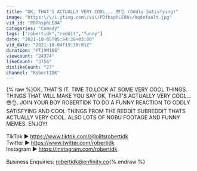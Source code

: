 ```yaml
---
title: "OK, THAT'S ACTUALLY VERY COOL... 😳👌 (Oddly Satisfying)"
image: "https:\/\/i.ytimg.com\/vi\/PDfhsphLE8A\/hqdefault.jpg"
vid_id: "PDfhsphLE8A"
categories: "Comedy"
tags: ["robertidk","reddit","funny"]
date: "2021-10-05T05:54:38+03:00"
vid_date: "2021-10-04T19:30:01Z"
duration: "PT19M18S"
viewcount: "24374"
likeCount: "3756"
dislikeCount: "27"
channel: "RobertIDK"
---
```

{% raw %}OK. THAT'S IT. TIME TO LOOK AT SOME VERY COOL THINGS. THINGS THAT WILL MAKE YOU SAY OK, THAT'S ACTUALLY VERY COOL... 😳👌. JOIN YOUR BOY ROBERTIDK TO DO A FUNNY REACTION TO ODDLY SATISFYING AND COOL THINGS FROM THE REDDIT SUBREDDIT THATS ACTUALLY VERY COOL. ALSO LOTS OF NOBU FOOTAGE AND FUNNY MEMES. ENJOY!<br /><br />TikTok ► <a rel="nofollow" target="blank" href="https://www.tiktok.com/@lolitsrobertidk">https://www.tiktok.com/@lolitsrobertidk</a><br />Twitter ► <a rel="nofollow" target="blank" href="https://www.twitter.com/robertidk">https://www.twitter.com/robertidk</a><br />Instagram ► <a rel="nofollow" target="blank" href="https://instagram.com/robertidk">https://instagram.com/robertidk</a><br /><br />Business Enquiries: robertidk@enfinity.co{% endraw %}
